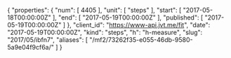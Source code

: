 {
  "properties": {
    "num": [
      4405
    ],
    "unit": [
      "steps"
    ],
    "start": [
      "2017-05-18T00:00:00Z"
    ],
    "end": [
      "2017-05-19T00:00:00Z"
    ],
    "published": [
      "2017-05-19T00:00:00Z"
    ]
  },
  "client_id": "https://www-api.jvt.me/fit",
  "date": "2017-05-19T00:00:00Z",
  "kind": "steps",
  "h": "h-measure",
  "slug": "2017/05/ibfn7",
  "aliases": [
    "/mf2/73262f35-e055-46db-9580-5a9e04f9cf6a/"
  ]
}

